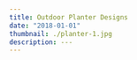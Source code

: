 ```yaml
---
title: Outdoor Planter Designs
date: "2018-01-01"
thumbnail: ./planter-1.jpg
description: ---
---
```

